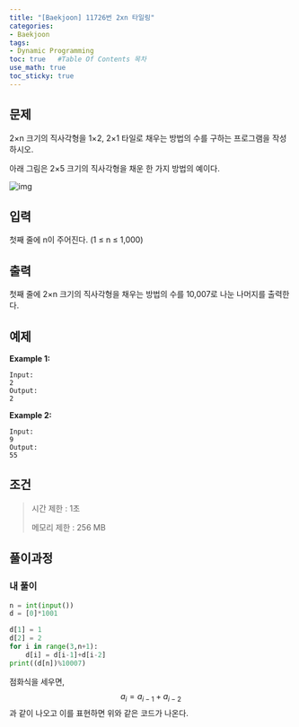```yaml
---
title: "[Baekjoon] 11726번 2xn 타일링"
categories: 
- Baekjoon
tags:
- Dynamic Programming
toc: true   #Table Of Contents 목차 
use_math: true
toc_sticky: true
---
```


## 문제

2×n 크기의 직사각형을 1×2, 2×1 타일로 채우는 방법의 수를 구하는 프로그램을 작성하시오.

아래 그림은 2×5 크기의 직사각형을 채운 한 가지 방법의 예이다.

![img](https://onlinejudgeimages.s3-ap-northeast-1.amazonaws.com/problem/11726/1.png)

## 입력

첫째 줄에 n이 주어진다. (1 ≤ n ≤ 1,000)

## 출력

첫째 줄에 2×n 크기의 직사각형을 채우는 방법의 수를 10,007로 나눈 나머지를 출력한다.

## 예제

**Example 1:**

```
Input: 
2
Output: 
2
```

**Example 2:**

```
Input:
9
Output:
55
```

## 조건

> 시간 제한 : 1초
>
> 메모리 제한 : 256 MB

## 풀이과정

### 내 풀이

```python
n = int(input())
d = [0]*1001

d[1] = 1
d[2] = 2
for i in range(3,n+1):
    d[i] = d[i-1]+d[i-2]
print((d[n])%10007)
```

점화식을 세우면,
$$
a_{i} = a_{i-1}+a_{i-2}
$$
과 같이 나오고 이를 표현하면 위와 같은 코드가 나온다.